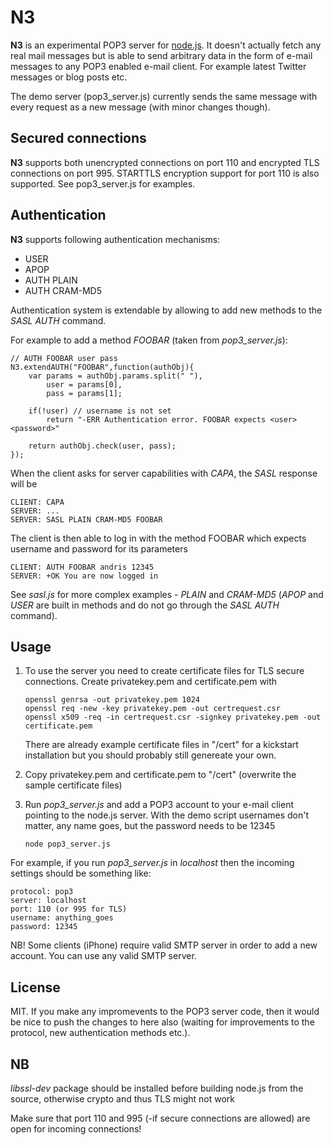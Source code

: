 N3
====

**N3** is an experimental POP3 server for [node.js](http://nodejs.org). It doesn't actually fetch any real mail messages but is able to send arbitrary data in the form of e-mail messages to any POP3 enabled e-mail client. For example latest Twitter messages or blog posts etc.

The demo server (pop3_server.js) currently sends the same message with every request as a new message (with minor changes though). 

Secured connections
----------

**N3** supports both unencrypted connections on port 110 and encrypted TLS connections on port 995. STARTTLS encryption support for port 110 is also supported. See pop3_server.js for examples.

Authentication
--------------

**N3** supports following authentication mechanisms:

  * USER
  * APOP
  * AUTH PLAIN
  * AUTH CRAM-MD5

Authentication system is extendable by allowing to add new methods to the *SASL AUTH* command.

For example to add a method *FOOBAR* (taken from *pop3_server.js*):

    // AUTH FOOBAR user pass
    N3.extendAUTH("FOOBAR",function(authObj){
        var params = authObj.params.split(" "),
            user = params[0],
            pass = params[1];

        if(!user) // username is not set
            return "-ERR Authentication error. FOOBAR expects <user> <password>"

        return authObj.check(user, pass);
    });

When the client asks for server capabilities with *CAPA*, the *SASL* response will be

    CLIENT: CAPA
    SERVER: ...
    SERVER: SASL PLAIN CRAM-MD5 FOOBAR

The client is then able to log in with the method FOOBAR which expects username and password for its parameters

    CLIENT: AUTH FOOBAR andris 12345
    SERVER: +OK You are now logged in

See *sasl.js* for more complex examples - *PLAIN* and *CRAM-MD5* (*APOP* and *USER* are built in methods and do not go through the *SASL AUTH* command).

Usage
-------

1. To use the server you need to create certificate files for TLS secure connections. Create privatekey.pem and certificate.pem with

       openssl genrsa -out privatekey.pem 1024
       openssl req -new -key privatekey.pem -out certrequest.csr
       openssl x509 -req -in certrequest.csr -signkey privatekey.pem -out certificate.pem

   There are already example certificate files in "/cert" for a kickstart installation but you should probably still genereate your own.

2. Copy privatekey.pem and certificate.pem to "/cert" (overwrite the sample certificate files)

3. Run *pop3_server.js* and add a POP3 account to your e-mail client pointing to the node.js server. With the demo script usernames don't matter, any name goes, but the password needs to be 12345

       node pop3_server.js

For example, if you run *pop3_server.js* in *localhost* then the incoming settings should be something like:

    protocol: pop3
    server: localhost
    port: 110 (or 995 for TLS)
    username: anything_goes
    password: 12345
    
NB! Some clients (iPhone) require valid SMTP server in order to add a new account. You can use any valid SMTP server.

License
-------

MIT. If you make any impromevents to the POP3 server code, then it would be nice to push the changes to here also (waiting for improvements to the protocol, new authentication methods etc.).

NB
-------

*libssl-dev* package should be installed before building node.js from the source, otherwise crypto and thus TLS might not work

Make sure that port 110 and 995 (-if secure connections are allowed) are open for incoming connections!
